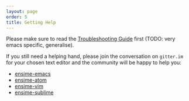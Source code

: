 ```yaml
---
layout: page
order: 5
title: Getting Help
---
```


Please make sure to read the [Troubleshooting Guide](/editors/emacs/troubleshooting/) first (TODO: very emacs specific, generalise).

If you still need a helping hand, please join the conversation on `gitter.im` for your chosen text editor and the community will be happy to help you:

- [ensime-emacs](https://gitter.im/ensime/ensime-emacs)
- [ensime-atom](https://gitter.im/ensime/ensime-atom)
- [ensime-vim](https://gitter.im/ensime/ensime-vim)
- [ensime-sublime](https://gitter.im/ensime/ensime-sublime)

